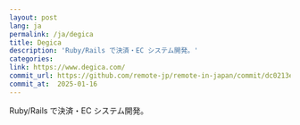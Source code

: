 ```yaml
---
layout: post
lang: ja
permalink: /ja/degica
title: Degica
description: 'Ruby/Rails で決済・EC システム開発。'
categories: 
link: https://www.degica.com/
commit_url: https://github.com/remote-jp/remote-in-japan/commit/dc0213e5d3bf547e1dd7b4da3b612a689016ef3e
commit_at:  2025-01-16
---
```


<p>Ruby/Rails で決済・EC システム開発。</p>
